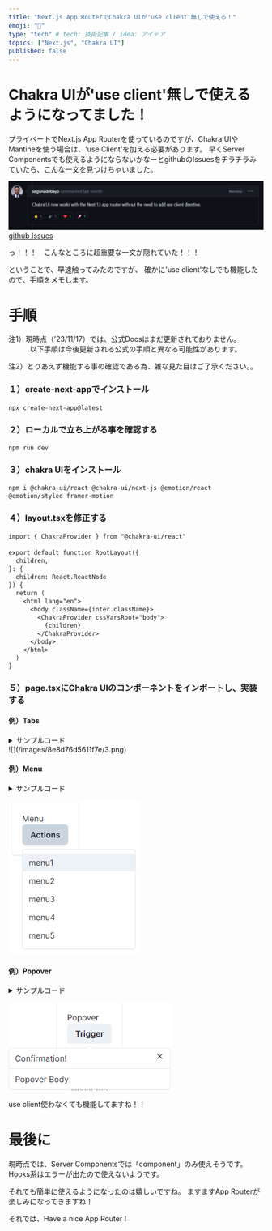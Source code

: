 ```yaml
---
title: "Next.js App RouterでChakra UIが'use client'無しで使える！"
emoji: "💨"
type: "tech" # tech: 技術記事 / idea: アイデア
topics: ["Next.js", "Chakra UI"]
published: false
---
```


# Chakra UIが'use client'無しで使えるようになってました！

プライベートでNext.js App Routerを使っているのですが、Chakra UIやMantineを使う場合は、'use Client'を加える必要があります。
早くServer Componentsでも使えるようにならないかなーとgithubのIssuesをチラチラみていたら、こんな一文を見つけちゃいました。

![](/images/8e8d76d5611f7e/1.png)
[github Issues](https://github.com/chakra-ui/chakra-ui/issues/7649#issuecomment-1769503921)

っ！！！　こんなところに超重要な一文が隠れていた！！！

ということで、早速触ってみたのですが、
確かに'use client'なしでも機能したので、手順をメモします。


# 手順
注1）現時点（'23/11/17）では、公式Docsはまだ更新されておりません。
　　　以下手順は今後更新される公式の手順と異なる可能性があります。

注2）とりあえず機能する事の確認である為、雑な見た目はご了承ください。。

### １）create-next-appでインストール
```
npx create-next-app@latest
```

### ２）ローカルで立ち上がる事を確認する
```
npm run dev
```

### ３）chakra UIをインストール

```
npm i @chakra-ui/react @chakra-ui/next-js @emotion/react @emotion/styled framer-motion
```

### ４）layout.tsxを修正する

``` typescript: layout.tsx
import { ChakraProvider } from "@chakra-ui/react"

export default function RootLayout({
  children,
}: {
  children: React.ReactNode
}) {
  return (
    <html lang="en">
      <body className={inter.className}>
        <ChakraProvider cssVarsRoot="body">
          {children}
        </ChakraProvider>
      </body>
    </html>
  )
}
```
### ５）page.tsxにChakra UIのコンポーネントをインポートし、実装する

#### 例）Tabs

<details><summary>サンプルコード</summary>

``` typescript: page.tsx
import {
  Card,
  CardBody,
  Tabs,
  TabList,
  Tab,
  TabPanels,
  TabPanel,
} from '@chakra-ui/react'

export default function Home() {
  return (
    <main className="flex flex-col items-center justify-between p-24">
      <Card className="mt-4">
        <CardBody>
          <h2>Tabs</h2>
          <Tabs>
            <TabList>
              <Tab>tab1</Tab>
              <Tab>tab2</Tab>
              <Tab>tab3</Tab>
            </TabList>
            <TabPanels>
              <TabPanel>
                <p>content1</p>
              </TabPanel>
              <TabPanel>
                <p>content2</p>
              </TabPanel>
              <TabPanel>
                <p>content3</p>
              </TabPanel>
            </TabPanels>
          </Tabs>
        </CardBody>
      </Card>
    </main>
  )
}
```

</details>
![](/images/8e8d76d5611f7e/3.png)

#### 例）Menu

<details><summary>サンプルコード</summary>

``` typescript: page.tsx
import {
  Card,
  CardBody,
  Menu,
  MenuButton,
  MenuList,
  MenuItem,
} from '@chakra-ui/react'

export default function Home() {
  return (
    <main className="flex flex-col items-center justify-between p-24">
      <Card className="mt-4">
        <CardBody>
          <h2>Menu</h2>
          <Menu>
            <MenuButton as={Button}>
              Actions
            </MenuButton>
            <MenuList>
              <MenuItem>menu1</MenuItem>
              <MenuItem>menu2</MenuItem>
              <MenuItem>menu3</MenuItem>
              <MenuItem>menu4</MenuItem>
              <MenuItem>menu5</MenuItem>
            </MenuList>
          </Menu>
        </CardBody>
      </Card>
    </main>
  )
}
```

</details>

![](/images/8e8d76d5611f7e/4.png)

#### 例）Popover

<details><summary>サンプルコード</summary>

``` typescript: page.tsx
import {
  Button, 
  Popover,
  PopoverTrigger,
  PopoverContent,
  PopoverHeader,
  PopoverBody,
  PopoverArrow,
  PopoverCloseButton,
} from '@chakra-ui/react'

export default function Home() {
  return (
    <main className="flex flex-col items-center justify-between p-24">
      <Popover>
        <PopoverTrigger>
          <Button>Trigger</Button>
        </PopoverTrigger>
        <PopoverContent>
          <PopoverArrow />
          <PopoverCloseButton />
          <PopoverHeader>Confirmation!</PopoverHeader>
          <PopoverBody>Popover Body</PopoverBody>
        </PopoverContent>
      </Popover>
    </main>
  )
}
```

</details>

![](/images/8e8d76d5611f7e/2.png)

use client使わなくても機能してますね！！

# 最後に
現時点では、Server Componentsでは「component」のみ使えそうです。
Hooks系はエラーが出たので使えないようです。

それでも簡単に使えるようになったのは嬉しいですね。
ますますApp Routerが楽しみになってきますね！

それでは、Have a nice App Router !